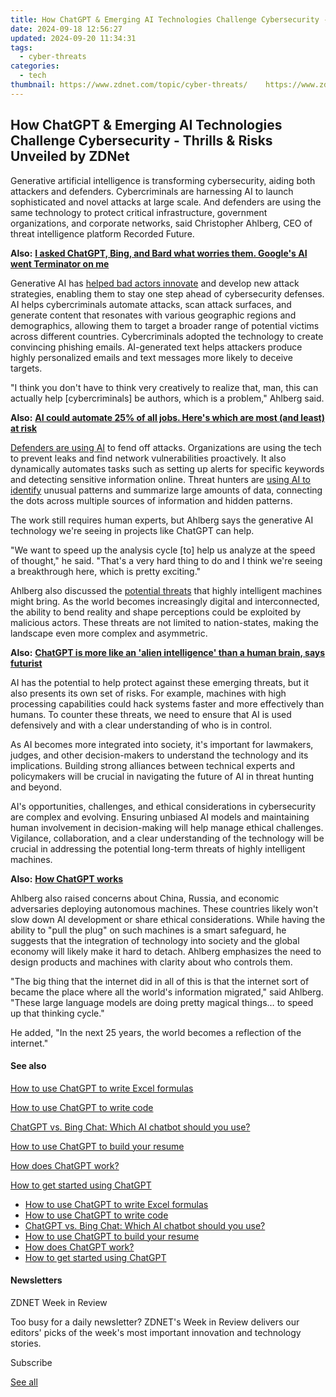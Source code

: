 ```yaml
---
title: How ChatGPT & Emerging AI Technologies Challenge Cybersecurity - Thrills & Risks Unveiled by ZDNet
date: 2024-09-18 12:56:27
updated: 2024-09-20 11:34:31
tags:
  - cyber-threats
categories:
  - tech
thumbnail: https://www.zdnet.com/topic/cyber-threats/    https://www.zdnet.com/a/img/resize/639844899b66bb5783d8c150cac834513e0cbe1b/2023/05/07/0c2625f3-8f61-483b-8cbb-b39dfadd09fe/alhberg-recorded-future.jpg?width=170&height=96&fit=crop&auto=webp
---
```


## How ChatGPT & Emerging AI Technologies Challenge Cybersecurity - Thrills & Risks Unveiled by ZDNet

Generative artificial intelligence is transforming cybersecurity, aiding both attackers and defenders. Cybercriminals are harnessing AI to launch sophisticated and novel attacks at large scale. And defenders are using the same technology to protect critical infrastructure, government organizations, and corporate networks, said Christopher Ahlberg, CEO of threat intelligence platform Recorded Future.

**Also:** [**I asked ChatGPT, Bing, and Bard what worries them. Google's AI went Terminator on me**](https://www.zdnet.com/article/i-asked-chatgpt-bing-and-bard-what-worries-them-googles-ai-went-terminator-on-me/)

Generative AI has [helped bad actors innovate](https://www.zdnet.com/in-depth/innovation/these-experts-are-racing-to-protect-ai-from-hackers-time-is-running-out/) and develop new attack strategies, enabling them to stay one step ahead of cybersecurity defenses. AI helps cybercriminals automate attacks, scan attack surfaces, and generate content that resonates with various geographic regions and demographics, allowing them to target a broader range of potential victims across different countries. Cybercriminals adopted the technology to create convincing phishing emails. AI-generated text helps attackers produce highly personalized emails and text messages more likely to deceive targets. 

"I think you don't have to think very creatively to realize that, man, this can actually help \[cybercriminals\] be authors, which is a problem," Ahlberg said.

**Also:** [**AI could automate 25% of all jobs. Here's which are most (and least) at risk**](https://www.zdnet.com/article/ai-could-automate-25-of-all-jobs-heres-which-are-most-and-least-at-risk/)

[Defenders are using AI](https://www.zdnet.com/article/these-two-countries-are-teaming-up-to-develop-ai-for-cybersecurity/) to fend off attacks. Organizations are using the tech to prevent leaks and find network vulnerabilities proactively. It also dynamically automates tasks such as setting up alerts for specific keywords and detecting sensitive information online. Threat hunters are [using AI to identify](https://www.zdnet.com/article/microsoft-security-copilot-harnesses-ai-to-give-superpowers-to-cybersecurity-fighters/) unusual patterns and summarize large amounts of data, connecting the dots across multiple sources of information and hidden patterns.

The work still requires human experts, but Ahlberg says the generative AI technology we're seeing in projects like ChatGPT can help.

"We want to speed up the analysis cycle \[to\] help us analyze at the speed of thought," he said. "That's a very hard thing to do and I think we're seeing a breakthrough here, which is pretty exciting."

Ahlberg also discussed the [potential threats](https://www.zdnet.com/article/the-5-biggest-risks-of-generative-ai-according-to-an-expert/) that highly intelligent machines might bring. As the world becomes increasingly digital and interconnected, the ability to bend reality and shape perceptions could be exploited by malicious actors. These threats are not limited to nation-states, making the landscape even more complex and asymmetric.

**Also:** [**ChatGPT is more like an 'alien intelligence' than a human brain, says futurist**](https://www.zdnet.com/article/chatgpt-is-more-like-an-alien-intelligence-than-a-human-brain-says-futurist/)

AI has the potential to help protect against these emerging threats, but it also presents its own set of risks. For example, machines with high processing capabilities could hack systems faster and more effectively than humans. To counter these threats, we need to ensure that AI is used defensively and with a clear understanding of who is in control.

As AI becomes more integrated into society, it's important for lawmakers, judges, and other decision-makers to understand the technology and its implications. Building strong alliances between technical experts and policymakers will be crucial in navigating the future of AI in threat hunting and beyond.

AI's opportunities, challenges, and ethical considerations in cybersecurity are complex and evolving. Ensuring unbiased AI models and maintaining human involvement in decision-making will help manage ethical challenges. Vigilance, collaboration, and a clear understanding of the technology will be crucial in addressing the potential long-term threats of highly intelligent machines.

**Also:** [**How ChatGPT works**](https://www.zdnet.com/article/how-does-chatgpt-work/)

Ahlberg also raised concerns about China, Russia, and economic adversaries deploying autonomous machines. These countries likely won't slow down AI development or share ethical considerations. While having the ability to "pull the plug" on such machines is a smart safeguard, he suggests that the integration of technology into society and the global economy will likely make it hard to detach. Ahlberg emphasizes the need to design products and machines with clarity about who controls them. 

"The big thing that the internet did in all of this is that the internet sort of became the place where all the world's information migrated," said Ahlberg. "These large language models are doing pretty magical things… to speed up that thinking cycle."

He added, "In the next 25 years, the world becomes a reflection of the internet."

#### See also

[How to use ChatGPT to write Excel formulas](https://www.zdnet.com/article/how-to-use-chatgpt-to-write-excel-formulas/ "How to use ChatGPT to write Excel formulas")

[How to use ChatGPT to write code](https://www.zdnet.com/article/how-to-use-chatgpt-to-write-code/ "How to use ChatGPT to write code")

[ChatGPT vs. Bing Chat: Which AI chatbot should you use?](https://www.zdnet.com/article/chatgpt-vs-copilot/ "ChatGPT vs. Bing Chat: Which AI chatbot should you use?")

[How to use ChatGPT to build your resume](https://www.zdnet.com/article/how-to-use-chatgpt-to-write-your-resume/ "How to use ChatGPT to build your resume")

[How does ChatGPT work?](https://www.zdnet.com/article/how-does-chatgpt-work/ "How does ChatGPT work?")

[How to get started using ChatGPT](https://www.zdnet.com/article/how-to-use-chatgpt/ "How to get started using ChatGPT")

* [How to use ChatGPT to write Excel formulas](https://www.zdnet.com/article/how-to-use-chatgpt-to-write-excel-formulas/ "How to use ChatGPT to write Excel formulas")
* [How to use ChatGPT to write code](https://www.zdnet.com/article/how-to-use-chatgpt-to-write-code/ "How to use ChatGPT to write code")
* [ChatGPT vs. Bing Chat: Which AI chatbot should you use?](https://www.zdnet.com/article/chatgpt-vs-copilot/ "ChatGPT vs. Bing Chat: Which AI chatbot should you use?")
* [How to use ChatGPT to build your resume](https://www.zdnet.com/article/how-to-use-chatgpt-to-write-your-resume/ "How to use ChatGPT to build your resume")
* [How does ChatGPT work?](https://www.zdnet.com/article/how-does-chatgpt-work/ "How does ChatGPT work?")
* [How to get started using ChatGPT](https://www.zdnet.com/article/how-to-use-chatgpt/ "How to get started using ChatGPT")

#### Newsletters

ZDNET Week in Review

Too busy for a daily newsletter? ZDNET's Week in Review delivers our editors' picks of the week's most important innovation and technology stories.

 Subscribe

[See all](https://www.zdnet.com/newsletters/)

<ins class="adsbygoogle"
     style="display:block"
     data-ad-format="autorelaxed"
     data-ad-client="ca-pub-7571918770474297"
     data-ad-slot="1223367746"></ins>



<ins class="adsbygoogle"
     style="display:block"
     data-ad-client="ca-pub-7571918770474297"
     data-ad-slot="8358498916"
     data-ad-format="auto"
     data-full-width-responsive="true"></ins>
